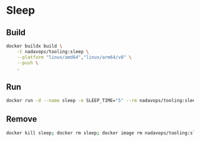 # Sleep

## Build
```bash
docker buildx build \
    -t nadavops/tooling:sleep \
    --platform "linux/amd64","linux/arm64/v8" \
    --push \
    .
```

## Run
```bash
docker run -d --name sleep -e SLEEP_TIME="5" --rm nadavops/tooling:sleep
```

## Remove
```bash
docker kill sleep; docker rm sleep; docker image rm nadavops/tooling:sleep
```